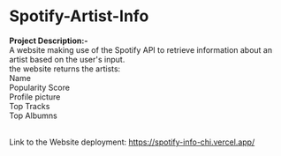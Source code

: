 # Spotify-Artist-Info
**Project Description:-**<br>
A website making use of the Spotify API to retrieve information about an artist based on the user's input.<br>
the website returns the artists:<br>
    Name<br>
    Popularity Score<br>
    Profile picture<br>
    Top Tracks<br>
    Top Albumns<br><br>

Link to the Website deployment: https://spotify-info-chi.vercel.app/

